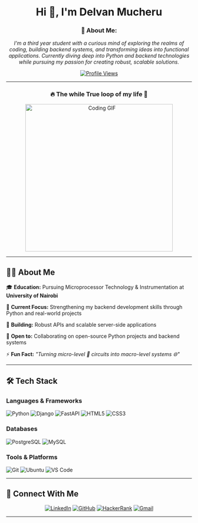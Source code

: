 <div align="center">

# Hi 👋, I'm Delvan Mucheru

### 💫 About Me:

*I'm a third year student with a curious mind of exploring the realms of coding, building backend systems, and transforming ideas into functional applications. Currently diving deep into Python and backend technologies while pursuing my passion for creating robust, scalable solutions.*

[![Profile Views](https://komarev.com/ghpvc/?username=mucheru-delvan&label=Profile%20views&color=0e75b6&style=flat)](https://github.com/mucheru-delvan)

</div>

---

<div align="center">

### 🔥 The while True loop of my life 🚀

<img src="https://media3.giphy.com/media/v1.Y2lkPTc5MGI3NjExazcxbG9ramwyMTJycnpiazhsd29naXd1dzNlY2JhcW5pa3E4ZmhvYyZlcD12MV9naWZzX3NlYXJjaCZjdD1n/78XCFBGOlS6keY1Bil/giphy.webp" width="400" alt="Coding GIF"/>

</div>

---

## 👨‍💻 About Me

🎓 **Education:** Pursuing Microprocessor Technology & Instrumentation at **University of Nairobi**

🔭 **Current Focus:** Strengthening my backend development skills through Python and real-world projects

🌱 **Building:** Robust APIs and scalable server-side applications

👯 **Open to:** Collaborating on open-source Python projects and backend systems

⚡ **Fun Fact:** *"Turning micro-level 🔬 circuits into macro-level systems 🌐"*

---

## 🛠️ Tech Stack

### Languages & Frameworks
![Python](https://img.shields.io/badge/Python-3776AB?style=for-the-badge&logo=python&logoColor=white)
![Django](https://img.shields.io/badge/Django-092E20?style=for-the-badge&logo=django&logoColor=white)
![FastAPI](https://img.shields.io/badge/FastAPI-009688?style=for-the-badge&logo=fastapi&logoColor=white)
![HTML5](https://img.shields.io/badge/HTML5-E34F26?style=for-the-badge&logo=html5&logoColor=white)
![CSS3](https://img.shields.io/badge/CSS3-1572B6?style=for-the-badge&logo=css3&logoColor=white)

### Databases
![PostgreSQL](https://img.shields.io/badge/PostgreSQL-316192?style=for-the-badge&logo=postgresql&logoColor=white)
![MySQL](https://img.shields.io/badge/MySQL-4479A1?style=for-the-badge&logo=mysql&logoColor=white)

### Tools & Platforms
![Git](https://img.shields.io/badge/Git-F05032?style=for-the-badge&logo=git&logoColor=white)
![Ubuntu](https://img.shields.io/badge/Ubuntu-E95420?style=for-the-badge&logo=ubuntu&logoColor=white)
![VS Code](https://img.shields.io/badge/VS_Code-007ACC?style=for-the-badge&logo=visual-studio-code&logoColor=white)

---

## 💬 Connect With Me

<div align="center">

[![LinkedIn](https://img.shields.io/badge/LinkedIn-0077B5?style=for-the-badge&logo=linkedin&logoColor=white)](https://www.linkedin.com/in/delvan-mucheru/)
[![GitHub](https://img.shields.io/badge/GitHub-100000?style=for-the-badge&logo=github&logoColor=white)](https://github.com/mucheru-delvan)
[![HackerRank](https://img.shields.io/badge/-Hackerrank-2EC866?style=for-the-badge&logo=HackerRank&logoColor=white)](https://www.hackerrank.com/profile/delvanmucheru)
[![Gmail](https://img.shields.io/badge/Gmail-D14836?style=for-the-badge&logo=gmail&logoColor=white)](mailto:delvanmucheru@gmail.com)

</div>

---


